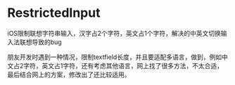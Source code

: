 # RestrictedInput
iOS限制联想字符串输入，汉字占2个字符，英文占1个字符，解决的中英文切换输入法联想导致的bug

朋友开发时遇到一种情况，限制textfield长度，并且要适配多语言，做到，例如中文占2字符，英文占1字符，还有考虑其他语言，网上找了很多方法，不太合适，最后结合网上的方案，修改出了还比较适用。

